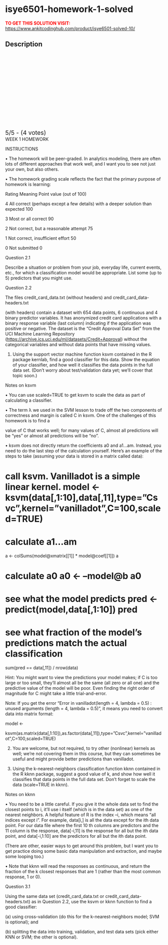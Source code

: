 # isye6501-homework-1-solved



**<span style='color:red'>TO GET THIS SOLUTION VISIT:</span>** https://www.ankitcodinghub.com/product/isye6501-solved-10/

<h2>Description</h2>



<div class="kk-star-ratings kksr-auto kksr-align-center kksr-valign-top" data-payload="{&quot;align&quot;:&quot;center&quot;,&quot;id&quot;:&quot;127875&quot;,&quot;slug&quot;:&quot;default&quot;,&quot;valign&quot;:&quot;top&quot;,&quot;ignore&quot;:&quot;&quot;,&quot;reference&quot;:&quot;auto&quot;,&quot;class&quot;:&quot;&quot;,&quot;count&quot;:&quot;4&quot;,&quot;legendonly&quot;:&quot;&quot;,&quot;readonly&quot;:&quot;&quot;,&quot;score&quot;:&quot;5&quot;,&quot;starsonly&quot;:&quot;&quot;,&quot;best&quot;:&quot;5&quot;,&quot;gap&quot;:&quot;4&quot;,&quot;greet&quot;:&quot;Rate this product&quot;,&quot;legend&quot;:&quot;5\/5 - (4 votes)&quot;,&quot;size&quot;:&quot;24&quot;,&quot;title&quot;:&quot;isye6501 Homework 1  Solved&quot;,&quot;width&quot;:&quot;138&quot;,&quot;_legend&quot;:&quot;{score}\/{best} - ({count} {votes})&quot;,&quot;font_factor&quot;:&quot;1.25&quot;}">
            
<div class="kksr-stars">
    
<div class="kksr-stars-inactive">
            <div class="kksr-star" data-star="1" style="padding-right: 4px">
            

<div class="kksr-icon" style="width: 24px; height: 24px;"></div>
        </div>
            <div class="kksr-star" data-star="2" style="padding-right: 4px">
            

<div class="kksr-icon" style="width: 24px; height: 24px;"></div>
        </div>
            <div class="kksr-star" data-star="3" style="padding-right: 4px">
            

<div class="kksr-icon" style="width: 24px; height: 24px;"></div>
        </div>
            <div class="kksr-star" data-star="4" style="padding-right: 4px">
            

<div class="kksr-icon" style="width: 24px; height: 24px;"></div>
        </div>
            <div class="kksr-star" data-star="5" style="padding-right: 4px">
            

<div class="kksr-icon" style="width: 24px; height: 24px;"></div>
        </div>
    </div>
    
<div class="kksr-stars-active" style="width: 138px;">
            <div class="kksr-star" style="padding-right: 4px">
            

<div class="kksr-icon" style="width: 24px; height: 24px;"></div>
        </div>
            <div class="kksr-star" style="padding-right: 4px">
            

<div class="kksr-icon" style="width: 24px; height: 24px;"></div>
        </div>
            <div class="kksr-star" style="padding-right: 4px">
            

<div class="kksr-icon" style="width: 24px; height: 24px;"></div>
        </div>
            <div class="kksr-star" style="padding-right: 4px">
            

<div class="kksr-icon" style="width: 24px; height: 24px;"></div>
        </div>
            <div class="kksr-star" style="padding-right: 4px">
            

<div class="kksr-icon" style="width: 24px; height: 24px;"></div>
        </div>
    </div>
</div>
                

<div class="kksr-legend" style="font-size: 19.2px;">
            5/5 - (4 votes)    </div>
    </div>
WEEK 1 HOMEWORK

INSTRUCTIONS

• The homework will be peer-graded. In analytics modeling, there are often lots of different approaches that work well, and I want you to see not just your own, but also others.

• The homework grading scale reflects the fact that the primary purpose of homework is learning:

Rating Meaning Point value (out of 100)

4 All correct (perhaps except a few details) with a deeper solution than expected 100

3 Most or all correct 90

2 Not correct, but a reasonable attempt 75

1 Not correct, insufficient effort 50

0 Not submitted 0

Question 2.1

Describe a situation or problem from your job, everyday life, current events, etc., for which a classification model would be appropriate. List some (up to 5) predictors that you might use.

Question 2.2

The files credit_card_data.txt (without headers) and credit_card_data-headers.txt

(with headers) contain a dataset with 654 data points, 6 continuous and 4 binary predictor variables. It has anonymized credit card applications with a binary response variable (last column) indicating if the application was positive or negative. The dataset is the “Credit Approval Data Set” from the UCI Machine Learning Repository (https://archive.ics.uci.edu/ml/datasets/Credit+Approval) without the categorical variables and without data points that have missing values.

1. Using the support vector machine function ksvm contained in the R package kernlab, find a good classifier for this data. Show the equation of your classifier, and how well it classifies the data points in the full data set. (Don’t worry about test/validation data yet; we’ll cover that topic soon.)

Notes on ksvm

• You can use scaled=TRUE to get ksvm to scale the data as part of calculating a classifier.

• The term λ we used in the SVM lesson to trade off the two components of correctness and margin is called C in ksvm. One of the challenges of this homework is to find a

value of C that works well; for many values of C, almost all predictions will be “yes” or almost all predictions will be “no”.

• ksvm does not directly return the coefficients a0 and a1…am. Instead, you need to do the last step of the calculation yourself. Here’s an example of the steps to take (assuming your data is stored in a matrix called data):

# call ksvm. Vanilladot is a simple linear kernel. model &lt;- ksvm(data[,1:10],data[,11],type=”Csvc”,kernel=”vanilladot”,C=100,scaled=TRUE)

# calculate a1…am

a &lt;- colSums(model@xmatrix[[1]] * model@coef[[1]]) a

# calculate a0 a0 &lt;- –model@b a0

# see what the model predicts pred &lt;- predict(model,data[,1:10]) pred

# see what fraction of the model’s predictions match the actual classification

sum(pred == data[,11]) / nrow(data)

Hint: You might want to view the predictions your model makes; if C is too large or too small, they’ll almost all be the same (all zero or all one) and the predictive value of the model will be poor. Even finding the right order of magnitude for C might take a little trial-and-error.

Note: If you get the error “Error in vanilladot(length = 4, lambda = 0.5) : unused arguments (length = 4, lambda = 0.5)”, it means you need to convert data into matrix format:

model &lt;-

ksvm(as.matrix(data[,1:10]),as.factor(data[,11]),type=”Csvc”,kernel=”vanilladot”,C=100,scaled=TRUE)

2. You are welcome, but not required, to try other (nonlinear) kernels as well; we’re not covering them in this course, but they can sometimes be useful and might provide better predictions than vanilladot.

3. Using the k-nearest-neighbors classification function kknn contained in the R kknn package, suggest a good value of k, and show how well it classifies that data points in the full data set. Don’t forget to scale the data (scale=TRUE in kknn).

Notes on kknn

• You need to be a little careful. If you give it the whole data set to find the closest points to i, it’ll use i itself (which is in the data set) as one of the nearest neighbors. A helpful feature of R is the index –i, which means “all indices except i”. For example, data[i,] is all the data except for the ith data point. For our data file where the first 10 th columns are predictors and the 11 column is the response, data[-i,11] is the response for all but the ith data point, and data[-i,1:10] are the predictors for all but the ith data point.

(There are other, easier ways to get around this problem, but I want you to get practice doing some basic data manipulation and extraction, and maybe some looping too.)

• Note that kknn will read the responses as continuous, and return the fraction of the k closest responses that are 1 (rather than the most common response, 1 or 0).

Question 3.1

Using the same data set (credit_card_data.txt or credit_card_data-headers.txt) as in Question 2.2, use the ksvm or kknn function to find a good classifier:

(a) using cross-validation (do this for the k-nearest-neighbors model; SVM is optional); and

(b) splitting the data into training, validation, and test data sets (pick either KNN or SVM; the other is optional).
